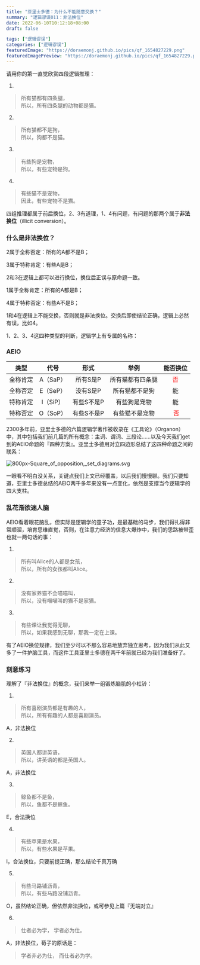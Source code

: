 ```yaml
---
title: "亚里士多德：为什么不能随意交换？"
summary: "逻辑谬误011：非法换位"
date: 2022-06-10T10:12:18+08:00
draft: false

tags: ["逻辑谬误"]
categories: ["逻辑谬误"]
featuredImage: "https://doraemonj.github.io/pics/qf_1654827229.png"
featuredImagePreview: "https://doraemonj.github.io/pics/qf_1654827229.png"
---
```


请用你的第一直觉欣赏四段逻辑推理：

1.

>   所有猫都有四条腿，<br />
>   所以，所有四条腿的动物都是猫。

2.

>   所有猫都不是狗，<br />
>   所以，狗都不是猫。

3.

>   有些狗是宠物，<br />
>   所以，有些宠物是狗。

4.

>   有些猫不是宠物，<br />
>   因此，有些宠物不是猫。

四组推理都属于前后换位，2、3有道理，1、4有问题，有问题的那两个属于**非法换位**（illicit conversion）。

### 什么是非法换位？

2属于全称否定：所有的A都不是B；

3属于特称肯定：有些A是B；

2和3在逻辑上都可以进行换位，换位后正误与原命题一致。

1属于全称肯定：所有的A都是B；

4属于特称否定：有些A不是B；

1和4在逻辑上不能交换，否则就是非法换位。交换后即使结论正确，逻辑上必然有误，比如4。

1、2、3、4这四种类型的判断，逻辑学上有专属的名称：

### AEIO

|   类型   |   代号   |    形式    |       举例       |           能否换位           |
| :------: | :------: | :--------: | :--------------: | :--------------------------: |
| 全称肯定 | A（SaP） |  所有S是P  | 所有猫都有四条腿 | <font color='red'> 否</font> |
| 全称否定 | E（SeP） |  没有S是P  |  所有猫都不是狗  |              能              |
| 特称肯定 | I（SiP） | 有些S不是P |   有些狗是宠物   |              能              |
| 特称否定 | O（SoP） | 有些S不是P |  有些猫不是宠物  | <font color='red'> 否</font> |



2300多年前，亚里士多德的六篇逻辑学著作被收录在《工具论》（Organon）中，其中包括我们前几篇的所有概念：主词、谓词、三段论……以及今天我们get到的AEIO命题的『四种方案』。亚里士多德用对立四边形总结了这四种命题之间的联系：

![800px-Square_of_opposition,_set_diagrams.svg](https://doraemonj.github.io/pics/800px-Square_of_opposition,_set_diagrams.svg.png)

一眼看不明白没关系，关键点我们上文已经覆盖，以后我们慢慢聊。我们只要知道，亚里士多德总结的AEIO两千多年来没有一点变化，依然是支撑当今逻辑学的四大支柱。

### 乱花渐欲迷人脑

AEIO看着眼花脑乱，但实际是逻辑学的童子功，是最基础的马步，我们得扎得非常顺溜，培育思维直觉，否则，在注意力经济的信息大爆炸中，我们的思路被带歪也就一两句话的事：

1.

>   所有叫Alice的人都是女孩，<br />
>   所以，所有的女孩都叫Alice。

2.

>   没有家养猫不会喵喵叫，<br />
>   所以，没有喵喵叫的猫不是家猫。

3.

>   有些课让我觉得无聊，<br />
>   所以，如果我感到无聊，那我一定在上课。

有了AEIO换位规律，我们至少可以不那么容易地放弃独立思考，因为我们从此又多了一件护脑工具，而这件工具亚里士多德在两千年前就已经为我们准备好了。

### 刻意练习

理解了『非法换位』的概念，我们来举一组锻炼脑肌的小杠铃：

1.

>   所有喜剧演员都是有趣的人，<br />
>   所以，所有有趣的人都是喜剧演员。

A，非法换位

2.

>   英国人都讲英语，<br />
>   所以，讲英语的都是英国人。

A，非法换位

3.

>   鲸鱼都不是鱼，<br />
>   所以，鱼都不是鲸鱼。

E，合法换位

4.

>   有些苹果是水果，<br />
>   所以，有些水果是苹果。

I，合法换位，只要前提正确，那么结论千真万确

5.

>   有些马路铺沥青，<br />
>   所以，有些马路没铺沥青。

O，虽然结论正确，但依然非法换位，或可参见上篇『无端对立』

6.

> 仕者必为学，
> 学者必为仕。

A，非法换位，荀子的原话是：
> 学者非必为仕，
> 而仕者必为学。





